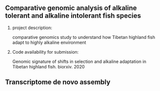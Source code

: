 ## Comparative genomic analysis of alkaline tolerant and alkaline intolerant fish species 

1. project description:

    comparative genomics study to understand how Tibetan highland fish adapt to highly alkaline environment

2. Code availability for submission:

    Genomic signature of shifts in selection and alkaline adaptation in Tibetan highland fish. biorxiv. 2020

## Transcriptome de novo assembly
<Trinity>
